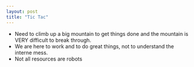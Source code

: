 ```yaml
---
layout: post
title: "Tic Tac"
---
```


- Need to climb up a big mountain to get things done and the mountain is VERY difficult to break through.
- We are here to work and to do great things, not to understand the interne mess.
- Not all resources are robots
